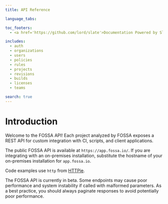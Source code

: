 ```yaml
---
title: API Reference

language_tabs:

toc_footers:
  - <a href='https://github.com/lord/slate'>Documentation Powered by Slate</a>

includes:
  - auth
  - organizations
  - users
  - policies
  - rules
  - projects
  - revisions
  - builds
  - licenses
  - teams

search: true
---
```


# Introduction

Welcome to the FOSSA API! Each project analyzed by FOSSA exposes a REST API for
custom integration with CI, scripts, and client applications.

The public FOSSA API is available at `https://app.fossa.io/`. If you are
integrating with an on-premises installation, substitute the hostname of your
on-premises installation for `app.fossa.io`.

Code examples use `http` from [HTTPie](https://httpie.org/).

<aside class="notice">
The FOSSA API is currently in beta. Some endpoints may cause poor performance and system instability if called with malformed parameters. As a best practice, you should always paginate responses to avoid potentially poor performance.
</aside>
